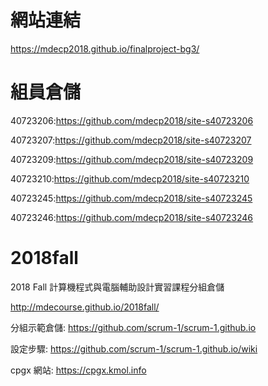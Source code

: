 # 網站連結

https://mdecp2018.github.io/finalproject-bg3/

# 組員倉儲

40723206:https://github.com/mdecp2018/site-s40723206

40723207:https://github.com/mdecp2018/site-s40723207

40723209:https://github.com/mdecp2018/site-s40723209

40723210:https://github.com/mdecp2018/site-s40723210

40723245:https://github.com/mdecp2018/site-s40723245

40723246:https://github.com/mdecp2018/site-s40723246

# 2018fall
2018 Fall 計算機程式與電腦輔助設計實習課程分組倉儲

http://mdecourse.github.io/2018fall/

分組示範倉儲: https://github.com/scrum-1/scrum-1.github.io

設定步驟: https://github.com/scrum-1/scrum-1.github.io/wiki

cpgx 網站: https://cpgx.kmol.info
